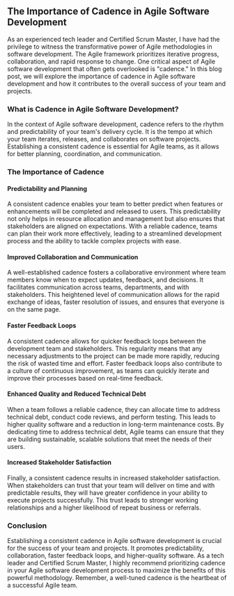 ## The Importance of Cadence in Agile Software Development

As an experienced tech leader and Certified Scrum Master, I have had the privilege to witness the transformative power of Agile methodologies in software development. The Agile framework prioritizes iterative progress, collaboration, and rapid response to change. One critical aspect of Agile software development that often gets overlooked is "cadence." In this blog post, we will explore the importance of cadence in Agile software development and how it contributes to the overall success of your team and projects.

### What is Cadence in Agile Software Development?
In the context of Agile software development, cadence refers to the rhythm and predictability of your team's delivery cycle. It is the tempo at which your team iterates, releases, and collaborates on software projects. Establishing a consistent cadence is essential for Agile teams, as it allows for better planning, coordination, and communication.

### The Importance of Cadence
#### Predictability and Planning
A consistent cadence enables your team to better predict when features or enhancements will be completed and released to users. This predictability not only helps in resource allocation and management but also ensures that stakeholders are aligned on expectations. With a reliable cadence, teams can plan their work more effectively, leading to a streamlined development process and the ability to tackle complex projects with ease.

#### Improved Collaboration and Communication
A well-established cadence fosters a collaborative environment where team members know when to expect updates, feedback, and decisions. It facilitates communication across teams, departments, and with stakeholders. This heightened level of communication allows for the rapid exchange of ideas, faster resolution of issues, and ensures that everyone is on the same page.

#### Faster Feedback Loops
A consistent cadence allows for quicker feedback loops between the development team and stakeholders. This regularity means that any necessary adjustments to the project can be made more rapidly, reducing the risk of wasted time and effort. Faster feedback loops also contribute to a culture of continuous improvement, as teams can quickly iterate and improve their processes based on real-time feedback.

#### Enhanced Quality and Reduced Technical Debt
When a team follows a reliable cadence, they can allocate time to address technical debt, conduct code reviews, and perform testing. This leads to higher quality software and a reduction in long-term maintenance costs. By dedicating time to address technical debt, Agile teams can ensure that they are building sustainable, scalable solutions that meet the needs of their users.

#### Increased Stakeholder Satisfaction
Finally, a consistent cadence results in increased stakeholder satisfaction. When stakeholders can trust that your team will deliver on time and with predictable results, they will have greater confidence in your ability to execute projects successfully. This trust leads to stronger working relationships and a higher likelihood of repeat business or referrals.

### Conclusion
Establishing a consistent cadence in Agile software development is crucial for the success of your team and projects. It promotes predictability, collaboration, faster feedback loops, and higher-quality software. As a tech leader and Certified Scrum Master, I highly recommend prioritizing cadence in your Agile software development process to maximize the benefits of this powerful methodology. Remember, a well-tuned cadence is the heartbeat of a successful Agile team.